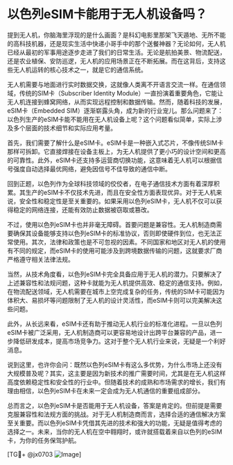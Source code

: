 # 以色列eSIM卡能用于无人机设备吗？

提到无人机，你脑海里浮现的是什么画面？是科幻电影里那架飞天遁地、无所不能的高科技机器，还是现实生活中快递小哥手中的那个送餐神器？无论如何，无人机已经从最初的军事用途逐步走进了我们的日常生活。无论是航拍美景、物流配送，还是农业植保、安防巡逻，无人机的应用场景正在不断拓展。而在这背后，支持这些无人机运转的核心技术之一，就是它的通信系统。

无人机需要与地面进行实时数据交换，这就像人类离不开语言交流一样。在通信领域，传统的SIM卡（Subscriber Identity Module）一直扮演着重要角色，它能让无人机连接到蜂窝网络，从而实现远程控制和数据传输。然而，随着科技的发展，eSIM卡（Embedded SIM）逐渐崭露头角，成为新的行业宠儿。那么问题来了：以色列生产的eSIM卡能不能用在无人机设备上呢？这个问题看似简单，实际上涉及多个层面的技术细节和实际应用考量。

首先，我们需要了解什么是eSIM卡。eSIM卡是一种嵌入式芯片，不像传统SIM卡那样可拆卸。它直接焊接在设备主板上，为无人机提供了更小巧的设计空间和更高的可靠性。此外，eSIM卡还支持多运营商切换功能，这意味着无人机可以根据信号强度自动选择最优网络，避免因信号不佳导致的通信中断。

回到正题，以色列作为全球科技领域的佼佼者，在电子通信技术方面有着深厚积累。其生产的eSIM卡不仅技术先进，而且在安全性方面表现优异。对于无人机来说，安全性和稳定性是至关重要的。如果采用以色列eSIM卡，无人机不仅可以获得稳定的网络连接，还能有效防止数据被窃取或篡改。

不过，使用以色列eSIM卡也并非毫无障碍。首要问题是兼容性。无人机制造商需要确保其设备能够支持以色列eSIM卡的标准协议，否则即使硬件到位，也无法正常使用。其次，法律和政策也是不可忽视的因素。不同国家和地区对无人机的使用有不同的规定，而eSIM卡的使用可能涉及到跨境数据传输的问题，这就要求厂商严格遵守相关法律法规。

当然，从技术角度看，以色列eSIM卡完全具备应用于无人机的潜力。只要解决了上述兼容性和法规问题，这种卡就能为无人机提供高效、稳定的通信支持。例如，在物流配送领域，无人机需要在城市上空完成复杂的任务，传统的SIM卡可能因为体积大、易损坏等问题限制了无人机的设计灵活性，而eSIM卡则可以完美解决这些问题。

此外，从长远来看，eSIM卡还有助于推动无人机行业的标准化进程。一旦以色列eSIM卡被广泛采用，无人机制造商可以更容易地设计出跨平台兼容的产品，进一步降低研发成本，提高市场竞争力。这对于整个无人机行业来说，无疑是一个利好消息。

说到这里，也许你会问：既然以色列eSIM卡有这么多优势，为什么市场上还没有大规模普及呢？其实，这主要是因为新技术的推广需要时间，尤其是在无人机这样高度依赖稳定性和安全性的行业中。但随着技术的成熟和市场需求的增长，我们有理由相信，以色列eSIM卡在未来一定会成为无人机通信的重要组成部分。

总而言之，以色列eSIM卡是否能用于无人机设备，答案是肯定的。但前提是需要克服兼容性和法规方面的挑战。对于无人机制造商而言，选择合适的通信解决方案至关重要。而以色列eSIM卡凭借其先进的技术和强大的功能，无疑是值得考虑的选择之一。未来，当你的无人机在空中翱翔时，或许就搭载着来自以色列的eSIM卡，为你的任务保驾护航。

[TG💪+ @jx0703 ![Image](https://github.com/user-attachments/assets/dbca1d08-cadb-493c-b0ec-ad6f7a83f270)]